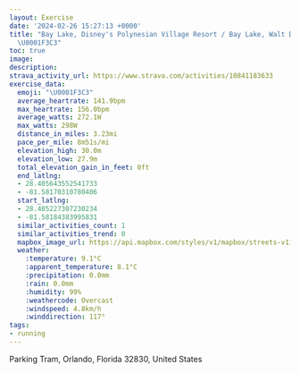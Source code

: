 ```yaml
---
layout: Exercise
date: '2024-02-26 15:27:13 +0000'
title: "Bay Lake, Disney's Polynesian Village Resort / Bay Lake, Walt Disney World
  \U0001F3C3"
toc: true
image:
description:
strava_activity_url: https://www.strava.com/activities/10841183633
exercise_data:
  emoji: "\U0001F3C3"
  average_heartrate: 141.9bpm
  max_heartrate: 156.0bpm
  average_watts: 272.1W
  max_watts: 298W
  distance_in_miles: 3.23mi
  pace_per_mile: 8m51s/mi
  elevation_high: 30.0m
  elevation_low: 27.9m
  total_elevation_gain_in_feet: 0ft
  end_latlng:
  - 28.405643552541733
  - -81.58170310780406
  start_latlng:
  - 28.405227307230234
  - -81.58184383995831
  similar_activities_count: 1
  similar_activities_trend: 0
  mapbox_image_url: https://api.mapbox.com/styles/v1/mapbox/streets-v11/static/path-5+787af2-1.0(uvjlDp%60%7DpN%5BfBBZALUvAS%7CACHU%5C%40%5CAJGHQJCHHp%40JP%40FE~A%3FRFTAJMd%40GDQ%3FGHGd%40EHIDY%40YHIYKIYEY%40CA%3FIP_A%3FOIIm%40KGGIYGG%7D%40OE%40IJG%40gAWm%40KGCCEDGFNJDhARH%3FFC%40m%40A%5D%40%5BOg%40F%5DH%7DAEQOSMKk%40Aw%40%5DMQAKBQJMNGnA%5Dd%40IRIROLQRaAZi%40Na%40RcAHKXKH%40NFLRRp%40FDHBZA%5CQlA%5DNAHB%60%40%5CHP%40J%3FTKr%40KtA%3FFD%40R_%40l%40%5B%5EEPK~AGJCBI%3FUD_%40%40u%40%40IFGH%40DDVb%40%60%40%5Cf%40Xj%40N%60%40FT%3F%5EIZB~ACh%40Ir%40E%7C%40OfBa%40jAg%40jCkA%7CCcB%7CA_Ar%40u%40BENb%40TXd%40h%40FPAt%40ERy%40nAk%40nAk%40~%40UViFfEa%40Xo%40%5CiBz%40%7B%40VsAZyBZc%40BOAGEES%3FaACwBB%7BDE_%40GAQDa%40%3FuAQk%40Q_Am%40ICO%3Fa%40HEPCdAGNC%3FaACg%40%40OPa%40HOF%5DTILo%40nEGPS%5CCZOZGV%40d%40DPJPDb%40ARGf%40Br%40Mf%40%5BLKr%40EFE%40k%40Ag%40YWCQ%40GA%3FIN%7B%40%3FUGE%5DEOIGIGWGG%5BG_%40CG%40KJK%3Fg%40OaAQOM%3FMDNHFhAVRABABw%40Eq%40G%5DD_%40D_BEWSWIC_%40AQCo%40%5BMS%3FSHQNKfASl%40OZM),pin-s-s+e5b22e(-81.58233,28.40443),pin-s-f+89ae00(-81.58284999999997,28.406629999999982)/auto/800x800?access_token=pk.eyJ1Ijoiam9zaGJlY2ttYW4iLCJhIjoiY205eWR2aDd1MWZ6djJrbXc4a3M0bWZleiJ9.XiG9OWkNcZk2QzjJbxLB4A
  weather:
    :temperature: 9.1°C
    :apparent_temperature: 8.1°C
    :precipitation: 0.0mm
    :rain: 0.0mm
    :humidity: 99%
    :weathercode: Overcast
    :windspeed: 4.8km/h
    :winddirection: 117°
tags:
- running
---
```

Parking Tram, Orlando, Florida 32830, United States
